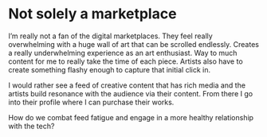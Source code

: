 # Not solely a marketplace

I’m really not a fan of the digital marketplaces. They feel really overwhelming with a huge wall of art that can be scrolled endlessly. Creates a really underwhelming experience as an art enthusiast. Way to much content for me to really take the time of each piece. Artists also have to create something flashy enough to capture that initial click in. 

I would rather see a feed of creative content that has rich media and the artists build resonance with the audience via their content. From there I go into their profile where I can purchase their works. 

How do we combat feed fatigue and engage in a more healthy relationship with the tech?